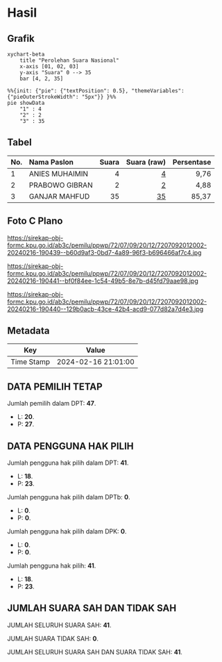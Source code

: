 # Hasil

## Grafik

```mermaid
xychart-beta
    title "Perolehan Suara Nasional"
    x-axis [01, 02, 03]
    y-axis "Suara" 0 --> 35
    bar [4, 2, 35]
```

```mermaid
%%{init: {"pie": {"textPosition": 0.5}, "themeVariables": {"pieOuterStrokeWidth": "5px"}} }%%
pie showData
    "1" : 4
    "2" : 2
    "3" : 35
```

## Tabel

| No. | Nama Paslon    | Suara | Suara (raw) | Persentase |
|:--- |:-------------- | -----:| -----------:| ----------:|
| 1   | ANIES MUHAIMIN | 4     | [4][p-1]    | 9,76       |
| 2   | PRABOWO GIBRAN | 2     | [2][p-2]    | 4,88       |
| 3   | GANJAR MAHFUD  | 35    | [35][p-3]   | 85,37      |


[p-1]: https://github.com/gigit-pemilu/pemilu-2024/blob/main/pilpres/hitung-suara/sub/72-sulawesi-tengah/sub/07-banggai-kepulauan/sub/09-bulagi-selatan/sub/2012-mangais/sub/002-tps/sub/paslon-1.txt
[p-2]: https://github.com/gigit-pemilu/pemilu-2024/blob/main/pilpres/hitung-suara/sub/72-sulawesi-tengah/sub/07-banggai-kepulauan/sub/09-bulagi-selatan/sub/2012-mangais/sub/002-tps/sub/paslon-2.txt
[p-3]: https://github.com/gigit-pemilu/pemilu-2024/blob/main/pilpres/hitung-suara/sub/72-sulawesi-tengah/sub/07-banggai-kepulauan/sub/09-bulagi-selatan/sub/2012-mangais/sub/002-tps/sub/paslon-3.txt

## Foto C Plano

https://sirekap-obj-formc.kpu.go.id/ab3c/pemilu/ppwp/72/07/09/20/12/7207092012002-20240216-190439--b60d9af3-0bd7-4a89-96f3-b696466af7c4.jpg

https://sirekap-obj-formc.kpu.go.id/ab3c/pemilu/ppwp/72/07/09/20/12/7207092012002-20240216-190441--bf0f84ee-1c54-49b5-8e7b-d45fd79aae98.jpg

https://sirekap-obj-formc.kpu.go.id/ab3c/pemilu/ppwp/72/07/09/20/12/7207092012002-20240216-190440--129b0acb-43ce-42b4-acd9-077d82a7d4e3.jpg


## Metadata

| Key        | Value               |
| ---------- | ------------------- |
| Time Stamp | 2024-02-16 21:01:00 |


## DATA PEMILIH TETAP

Jumlah pemilih dalam DPT: **47**.
 * L: **20**.
 * P: **27**.

## DATA PENGGUNA HAK PILIH

Jumlah pengguna hak pilih dalam DPT: **41**.
 * L: **18**.
 * P: **23**.

Jumlah pengguna hak pilih dalam DPTb: **0**.
 * L: **0**.
 * P: **0**.

Jumlah pengguna hak pilih dalam DPK: **0**.
 * L: **0**.
 * P: **0**.

Jumlah pengguna hak pilih: **41**.
 * L: **18**.
 * P: **23**.

## JUMLAH SUARA SAH DAN TIDAK SAH

JUMLAH SELURUH SUARA SAH: **41**.

JUMLAH SUARA TIDAK SAH: **0**.

JUMLAH SELURUH SUARA SAH DAN SUARA TIDAK SAH: **41**.


